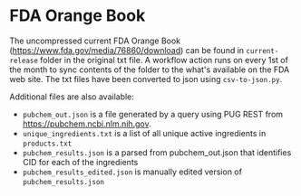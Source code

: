 # FDA Orange Book
The uncompressed current FDA Orange Book (https://www.fda.gov/media/76860/download) can be found in `current-release` folder in the original txt file. A workflow action runs on every 1st of the month to sync contents of the folder to the what's available on the FDA web site. The txt files have been converted to json using `csv-to-json.py`. 

Additional files are also available:
* `pubchem_out.json` is a file generated by a query using PUG REST from https://pubchem.ncbi.nlm.nih.gov.
* `unique_ingredients.txt` is a list of all unique active ingredients in `products.txt`
* `pubchem_results.json` is a parsed from pubchem_out.json that identifies CID for each of the ingredients
* `pubchem_results_edited.json` is manually edited version of `pubchem_results.json`


